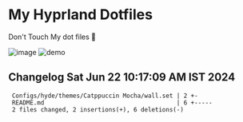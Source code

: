 # My Hyprland Dotfiles
  Don't Touch My dot files 🙂
 

  ![image](https://github.com/ALEX5402/dotfiles/assets/76860596/2fbe6020-4d76-4cf7-b052-58ff43cda405)
  ![demo](https://github.com/ALEX5402/dotfiles/assets/76860596/ff68bba7-e8da-49d3-a716-3ed3d73cfc25)

 
## Changelog Sat Jun 22 10:17:09 AM IST 2024
```
 Configs/hyde/themes/Catppuccin Mocha/wall.set | 2 +-
 README.md                                     | 6 +-----
 2 files changed, 2 insertions(+), 6 deletions(-)
```
 
